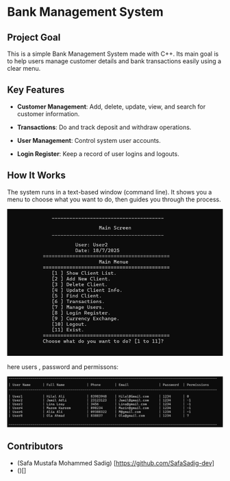 # Bank Management System

## Project Goal
This is a simple Bank Management System made with C++. Its main goal is to help users manage customer details and bank transactions easily using a clear menu.

## Key Features
* **Customer Management**: Add, delete, update, view, and search for customer information.

* **Transactions**: Do and track deposit and withdraw operations.

* **User Management**: Control system user accounts.

* **Login Register**: Keep a record of user logins and logouts.
  
## How It Works
The system runs in a text-based window (command line). It shows you a menu to choose what you want to do, then guides you through the process.

![main menu](https://github.com/SafaSadig-dev/BankProject/blob/master/1.png)

here users , password and permissons:

![main menu](https://github.com/SafaSadig-dev/BankProject/blob/master/2.png)

## Contributors
* (Safa Mustafa Mohammed Sadig) [https://github.com/SafaSadig-dev]
* ()[]
